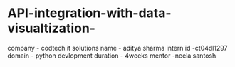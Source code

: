 # API-integration-with-data-visualtization-

company - codtech it solutions
name - aditya sharma
intern id -ct04dl1297
domain - python devlopment 
duration - 4weeks
mentor -neela santosh
